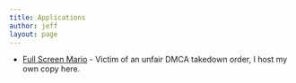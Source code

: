 ```yaml
---
title: Applications
author: jeff
layout: page
---
```


* [Full Screen Mario](/apps/mario/index.html) - Victim of an unfair DMCA
  takedown order, I host my own copy here.


